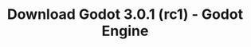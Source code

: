 ---
# Generated by /tools/generators/src/download_archive_generator !!! do not edit by hand !!!
title: 'Download Godot 3.0.1 (rc1) - Godot Engine'
type: 'download/archive'
name: '3.0.1'
flavor: 'rc1'
release_date: '2018-02-23T03:00:00-00:00'
release_notes: 'article/dev-snapshot-godot-3-0-1-rc1/'
primaryPlatforms:
  - 'android.apk'
  - 'linux.64'
  - 'macos.universal'
  - 'windows.64'
  - 'linux_server.headless.64'
  - 'web'
  - 'templates'
links:
  android.apk:
    name: 'android.apk'
    title: 'Android'
    caption: 'APK Universal (ARM64 + ARMv7 + x86_64 + x86)'
    tags:
      - 'APK download'
      - 'ARM64/v7'
      - 'x86 (64 & 32 bit)'
    hosts:
      github_builds:
        regular: 'https://github.com/godotengine/godot-builds/releases/download/3.0.1-rc1/Godot_v3.0.1-rc1_android_editor.apk'
        mono: '#'
      github:
        regular: 'https://github.com/godotengine/godot/releases/download/3.0.1-rc1/Godot_v3.0.1-rc1_android_editor.apk'
        mono: '#'
  linux.64:
    name: 'linux.64'
    title: 'Linux'
    caption: 'Padrão (x86_64)'
    tags:
      - '64 bit'
    hosts:
      github_builds:
        regular: 'https://github.com/godotengine/godot-builds/releases/download/3.0.1-rc1/Godot_v3.0.1-rc1_x11.64.zip'
        mono: 'https://github.com/godotengine/godot-builds/releases/download/3.0.1-rc1/Godot_v3.0.1-rc1_mono_x11_64.zip'
      github:
        regular: 'https://github.com/godotengine/godot/releases/download/3.0.1-rc1/Godot_v3.0.1-rc1_x11.64.zip'
        mono: 'https://github.com/godotengine/godot/releases/download/3.0.1-rc1/Godot_v3.0.1-rc1_mono_x11_64.zip'
  macos.universal:
    name: 'macos.universal'
    title: 'macOS'
    caption: 'Universal (x86_64 + Silício da Apple)'
    tags:
      - 'Intel/Apple Silicon'
      - '64 bit'
    hosts:
      github_builds:
        regular: 'https://github.com/godotengine/godot-builds/releases/download/3.0.1-rc1/Godot_v3.0.1-rc1_osx.universal.zip'
        mono: 'https://github.com/godotengine/godot-builds/releases/download/3.0.1-rc1/Godot_v3.0.1-rc1_mono_osx.universal.zip'
      github:
        regular: 'https://github.com/godotengine/godot/releases/download/3.0.1-rc1/Godot_v3.0.1-rc1_osx.universal.zip'
        mono: 'https://github.com/godotengine/godot/releases/download/3.0.1-rc1/Godot_v3.0.1-rc1_mono_osx.universal.zip'
  windows.64:
    name: 'windows.64'
    title: 'Windows'
    caption: 'Padrão (x86_64)'
    tags:
      - '64 bit'
    hosts:
      github_builds:
        regular: 'https://github.com/godotengine/godot-builds/releases/download/3.0.1-rc1/Godot_v3.0.1-rc1_win64.exe.zip'
        mono: 'https://github.com/godotengine/godot-builds/releases/download/3.0.1-rc1/Godot_v3.0.1-rc1_mono_win64.zip'
      github:
        regular: 'https://github.com/godotengine/godot/releases/download/3.0.1-rc1/Godot_v3.0.1-rc1_win64.exe.zip'
        mono: 'https://github.com/godotengine/godot/releases/download/3.0.1-rc1/Godot_v3.0.1-rc1_mono_win64.zip'
  linux_server.headless.64:
    name: 'linux_server.headless.64'
    title: 'Linux Server'
    caption: 'Headless (x86_64)'
    tags:
      - '64 bit'
      - 'Headless'
    hosts:
      github_builds:
        regular: 'https://github.com/godotengine/godot-builds/releases/download/3.0.1-rc1/Godot_v3.0.1-rc1_linux_headless.64.zip'
        mono: 'https://github.com/godotengine/godot-builds/releases/download/3.0.1-rc1/Godot_v3.0.1-rc1_mono_linux_headless_64.zip'
      github:
        regular: 'https://github.com/godotengine/godot/releases/download/3.0.1-rc1/Godot_v3.0.1-rc1_linux_headless.64.zip'
        mono: 'https://github.com/godotengine/godot/releases/download/3.0.1-rc1/Godot_v3.0.1-rc1_mono_linux_headless_64.zip'
  web:
    name: 'web'
    title: 'Editor Web'
    caption: ''
    tags:
      - 'Self-hosted'
      - 'Cross-platform'
    hosts:
      github_builds:
        regular: 'https://github.com/godotengine/godot-builds/releases/download/3.0.1-rc1/Godot_v3.0.1-rc1_web_editor.zip'
        mono: '#'
      github:
        regular: 'https://github.com/godotengine/godot/releases/download/3.0.1-rc1/Godot_v3.0.1-rc1_web_editor.zip'
        mono: '#'
  linux.32:
    name: 'linux.32'
    title: 'Linux'
    caption: 'Padrão (x86)'
    tags:
      - '32 bit'
    hosts:
      github_builds:
        regular: 'https://github.com/godotengine/godot-builds/releases/download/3.0.1-rc1/Godot_v3.0.1-rc1_x11.32.zip'
        mono: 'https://github.com/godotengine/godot-builds/releases/download/3.0.1-rc1/Godot_v3.0.1-rc1_mono_x11_32.zip'
      github:
        regular: 'https://github.com/godotengine/godot/releases/download/3.0.1-rc1/Godot_v3.0.1-rc1_x11.32.zip'
        mono: 'https://github.com/godotengine/godot/releases/download/3.0.1-rc1/Godot_v3.0.1-rc1_mono_x11_32.zip'
  windows.32:
    name: 'windows.32'
    title: 'Windows'
    caption: 'Padrão (x86)'
    tags:
      - '32 bit'
    hosts:
      github_builds:
        regular: 'https://github.com/godotengine/godot-builds/releases/download/3.0.1-rc1/Godot_v3.0.1-rc1_win32.exe.zip'
        mono: 'https://github.com/godotengine/godot-builds/releases/download/3.0.1-rc1/Godot_v3.0.1-rc1_mono_win32.zip'
      github:
        regular: 'https://github.com/godotengine/godot/releases/download/3.0.1-rc1/Godot_v3.0.1-rc1_win32.exe.zip'
        mono: 'https://github.com/godotengine/godot/releases/download/3.0.1-rc1/Godot_v3.0.1-rc1_mono_win32.zip'
  linux_server.64:
    name: 'linux_server.64'
    title: 'Servidor Linux'
    caption: 'Padrão (x86_64)'
    tags:
      - '64 bit'
    hosts:
      github_builds:
        regular: 'https://github.com/godotengine/godot-builds/releases/download/3.0.1-rc1/Godot_v3.0.1-rc1_linux_server.64.zip'
        mono: 'https://github.com/godotengine/godot-builds/releases/download/3.0.1-rc1/Godot_v3.0.1-rc1_mono_linux_server_64.zip'
      github:
        regular: 'https://github.com/godotengine/godot/releases/download/3.0.1-rc1/Godot_v3.0.1-rc1_linux_server.64.zip'
        mono: 'https://github.com/godotengine/godot/releases/download/3.0.1-rc1/Godot_v3.0.1-rc1_mono_linux_server_64.zip'
  aar_library:
    name: 'aar_library'
    title: 'Biblioteca de AAR'
    caption: ''
    tags:
      - 'Android plugins'
      - 'Java'
      - 'Kotlin'
    hosts:
      github_builds:
        regular: 'https://github.com/godotengine/godot-builds/releases/download/3.0.1-rc1/godot-lib.3.0.1.rc1.release.aar'
        mono: 'https://github.com/godotengine/godot-builds/releases/download/3.0.1-rc1/godot-lib.3.0.1.rc1.mono.release.aar'
      github:
        regular: 'https://github.com/godotengine/godot/releases/download/3.0.1-rc1/godot-lib.3.0.1.rc1.release.aar'
        mono: 'https://github.com/godotengine/godot/releases/download/3.0.1-rc1/godot-lib.3.0.1.rc1.mono.release.aar'
  templates:
    name: 'templates'
    title: 'Modelos de exportação'
    caption: ''
    tags:
      - 'Utilizado para exportar os seus jogos para todas as plataformas suportadas'
    hosts:
      github_builds:
        regular: 'https://github.com/godotengine/godot-builds/releases/download/3.0.1-rc1/Godot_v3.0.1-rc1_export_templates.tpz'
        mono: 'https://github.com/godotengine/godot-builds/releases/download/3.0.1-rc1/Godot_v3.0.1-rc1_mono_export_templates.tpz'
      github:
        regular: 'https://github.com/godotengine/godot/releases/download/3.0.1-rc1/Godot_v3.0.1-rc1_export_templates.tpz'
        mono: 'https://github.com/godotengine/godot/releases/download/3.0.1-rc1/Godot_v3.0.1-rc1_mono_export_templates.tpz'
---